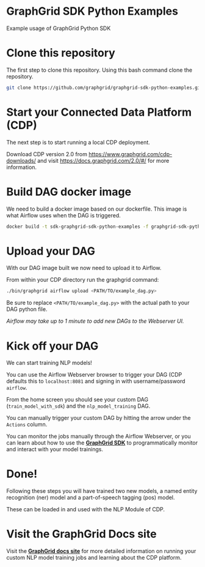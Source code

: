 # GraphGrid SDK Python Examples
Example usage of GraphGrid Python SDK

# Clone this repository
The first step to clone this repository. Using this bash command clone the repository.

```bash
git clone https://github.com/graphgrid/graphgrid-sdk-python-examples.git
```

# Start your Connected Data Platform (CDP)
The next step is to start running a local CDP deployment.

Download CDP version 2.0 from https://www.graphgrid.com/cdp-downloads/
and visit https://docs.graphgrid.com/2.0/#/ for more information.

# Build DAG docker image
We need to build a docker image based on our dockerfile. 
This image is what Airflow uses when the DAG is triggered.   

```bash
docker build -t sdk-graphgrid-sdk-python-examples -f graphgrid-sdk-python-example.dockerfile .
```

# Upload your DAG
With our DAG image built we now need to upload it to Airflow.

From within your CDP directory run the graphgrid command:

```bash
./bin/graphgrid airflow upload <PATH/TO/example_dag.py>
```

Be sure to replace `<PATH/TO/example_dag.py>` with the actual path to your DAG python file.

_Airflow may take up to 1 minute to add new DAGs to the Webserver UI._

# Kick off your DAG
We can start training NLP models!

You can use the Airflow Webserver browser to trigger your DAG (CDP defaults this to `localhost:8081`
and signing in with username/password `airflow`. 

From the home screen you should see your custom DAG (`train_model_with_sdk`) and the `nlp_model_training` DAG.

You can manually trigger your custom DAG by hitting the arrow under the `Actions` column.

You can monitor the jobs manually through the Airflow Webserver, 
or you can learn about how to use the [**GraphGrid SDK**](https://docs.graphgrid.com/2.0/#/) to programmatically monitor and interact with your model trainings.


# Done!

Following these steps you will have trained two new models,
a named entity recognition (ner) model and a part-of-speech tagging (pos) model.



These can be loaded in and used with the NLP Module of CDP.


# Visit the GraphGrid Docs site

Visit the [**GraphGrid docs site**](https://docs.graphgrid.com/2.0/#/) for more detailed information 
on running your custom NLP model training jobs and learning about the CDP platform.